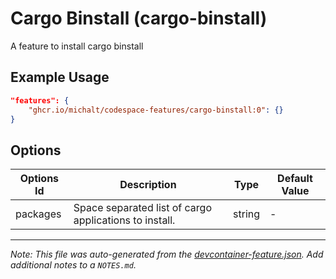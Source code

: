 
# Cargo Binstall (cargo-binstall)

A feature to install cargo binstall

## Example Usage

```json
"features": {
    "ghcr.io/michalt/codespace-features/cargo-binstall:0": {}
}
```

## Options

| Options Id | Description | Type | Default Value |
|-----|-----|-----|-----|
| packages | Space separated list of cargo applications to install. | string | - |



---

_Note: This file was auto-generated from the [devcontainer-feature.json](https://github.com/michalt/codespace-features/blob/main/src/cargo-binstall/devcontainer-feature.json).  Add additional notes to a `NOTES.md`._
